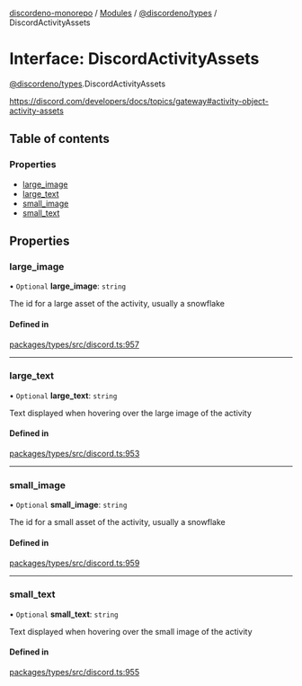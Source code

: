 [discordeno-monorepo](../README.md) / [Modules](../modules.md) / [@discordeno/types](../modules/discordeno_types.md) / DiscordActivityAssets

# Interface: DiscordActivityAssets

[@discordeno/types](../modules/discordeno_types.md).DiscordActivityAssets

https://discord.com/developers/docs/topics/gateway#activity-object-activity-assets

## Table of contents

### Properties

- [large_image](discordeno_types.DiscordActivityAssets.md#large_image)
- [large_text](discordeno_types.DiscordActivityAssets.md#large_text)
- [small_image](discordeno_types.DiscordActivityAssets.md#small_image)
- [small_text](discordeno_types.DiscordActivityAssets.md#small_text)

## Properties

### large_image

• `Optional` **large_image**: `string`

The id for a large asset of the activity, usually a snowflake

#### Defined in

[packages/types/src/discord.ts:957](https://github.com/deepsarda/discordeno/blob/c6dc30bb/packages/types/src/discord.ts#L957)

---

### large_text

• `Optional` **large_text**: `string`

Text displayed when hovering over the large image of the activity

#### Defined in

[packages/types/src/discord.ts:953](https://github.com/deepsarda/discordeno/blob/c6dc30bb/packages/types/src/discord.ts#L953)

---

### small_image

• `Optional` **small_image**: `string`

The id for a small asset of the activity, usually a snowflake

#### Defined in

[packages/types/src/discord.ts:959](https://github.com/deepsarda/discordeno/blob/c6dc30bb/packages/types/src/discord.ts#L959)

---

### small_text

• `Optional` **small_text**: `string`

Text displayed when hovering over the small image of the activity

#### Defined in

[packages/types/src/discord.ts:955](https://github.com/deepsarda/discordeno/blob/c6dc30bb/packages/types/src/discord.ts#L955)
